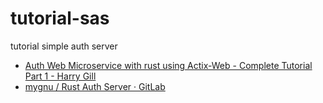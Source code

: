 # tutorial-sas
tutorial simple auth server
- [Auth Web Microservice with rust using Actix-Web - Complete Tutorial Part 1 - Harry Gill](https://gill.net.in/posts/auth-microservice-rust-actix-web-diesel-complete-tutorial-part-1/)
- [mygnu / Rust Auth Server · GitLab](https://gitlab.com/mygnu/rust-auth-server/tree/part_one)
